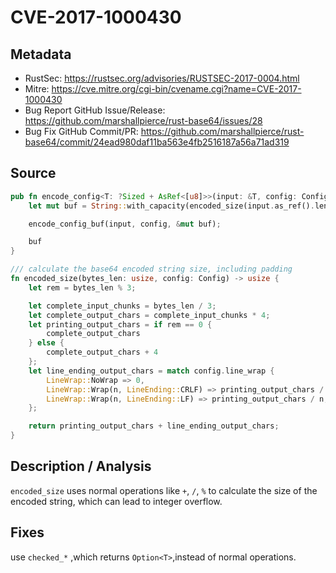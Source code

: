 # CVE-2017-1000430

## Metadata

- RustSec: https://rustsec.org/advisories/RUSTSEC-2017-0004.html
- Mitre: https://cve.mitre.org/cgi-bin/cvename.cgi?name=CVE-2017-1000430
- Bug Report GitHub Issue/Release: https://github.com/marshallpierce/rust-base64/issues/28
- Bug Fix GitHub Commit/PR: https://github.com/marshallpierce/rust-base64/commit/24ead980daf11ba563e4fb2516187a56a71ad319

## Source

```rust
pub fn encode_config<T: ?Sized + AsRef<[u8]>>(input: &T, config: Config) -> String {
    let mut buf = String::with_capacity(encoded_size(input.as_ref().len(), config));

    encode_config_buf(input, config, &mut buf);

    buf
}

/// calculate the base64 encoded string size, including padding
fn encoded_size(bytes_len: usize, config: Config) -> usize {
    let rem = bytes_len % 3;

    let complete_input_chunks = bytes_len / 3;
    let complete_output_chars = complete_input_chunks * 4;
    let printing_output_chars = if rem == 0 {
        complete_output_chars
    } else {
        complete_output_chars + 4
    };
    let line_ending_output_chars = match config.line_wrap {
        LineWrap::NoWrap => 0,
        LineWrap::Wrap(n, LineEnding::CRLF) => printing_output_chars / n * 2,
        LineWrap::Wrap(n, LineEnding::LF) => printing_output_chars / n,
    };

    return printing_output_chars + line_ending_output_chars;
}

```

## Description / Analysis

`encoded_size` uses normal operations like `+`, `/`, `%` to calculate the size of the encoded string, which can lead to integer overflow.

## Fixes

use `checked_*` ,which returns `Option<T>`,instead of normal operations.
